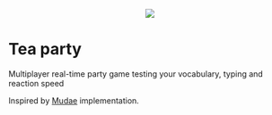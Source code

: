 <p align="center">
  <img src="./assets/images/teacup.png">
</p>

# Tea party
Multiplayer real-time party game testing your vocabulary, typing and reaction speed


Inspired by [Mudae](https://mudae.fandom.com/wiki/Tea_(multiplayer_games)) implementation.
